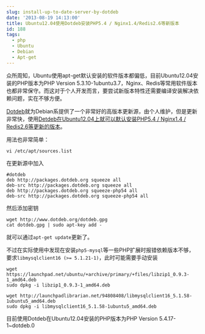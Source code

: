 ```yaml
---
slug: install-up-to-date-server-by-dotdeb
date: '2013-08-19 14:13:00'
title: Ubuntu12.04使用Dotdeb安装PHP5.4 / Nginx1.4/Redis2.6等新版本
id: 188
tags:
  - php
  - Ubuntu
  - Debian
  - Apt-get
---
```


众所周知，Ubuntu使用apt-get默认安装的软件版本都偏低，目前Ubuntu12.04安装的PHP版本为PHP Version 5.3.10-1ubuntu3.7，Nginx、Redis等常用软件版本也都非常保守。而这对于个人开发而言，要尝试新版本特性还需要编译安装解决依赖问题，实在不够方便。

[Dotdeb](http://www.dotdeb.org/)就为Debian系提供了一个非常好的高版本更新源，由个人维护，但是更新非常快，使用[Detdeb在Ubuntu12.04上就可以默认安装PHP5.4 / Nginx1.4 / Redis2.6等更新的版本](http://avnpc.com/pages/install-up-to-date-server-by-dotdeb)。

用法也非常简单：

    vi /etc/apt/sources.list

在更新源中加入

    #dotdeb
    deb http://packages.dotdeb.org squeeze all
    deb-src http://packages.dotdeb.org squeeze all
    deb http://packages.dotdeb.org squeeze-php54 all
    deb-src http://packages.dotdeb.org squeeze-php54 all

然后添加密钥

    wget http://www.dotdeb.org/dotdeb.gpg
    cat dotdeb.gpg | sudo apt-key add -
    
就可以通过`apt-get update`更新了。


不过在实际使用中发现在安装`php5-mysql`等一些PHP扩展时报错依赖版本不够，要求`libmysqlclient16 (>= 5.1.21-1)`，此时可能需要手动安装

    wget https://launchpad.net/ubuntu/+archive/primary/+files/libzip1_0.9.3-1_amd64.deb
    sudo dpkg -i libzip1_0.9.3-1_amd64.deb
    
    wget http://launchpadlibrarian.net/94808408/libmysqlclient16_5.1.58-1ubuntu5_amd64.deb
    sudo dpkg -i libmysqlclient16_5.1.58-1ubuntu5_amd64.deb

目前使用Dotdeb在Ubuntu12.04安装的PHP版本为PHP Version 5.4.17-1~dotdeb.0




